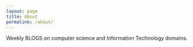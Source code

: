 ```yaml
---
layout: page
title: About
permalink: /about/
---
```


Weekly BLOGS on computer science and Information Technology domains.
